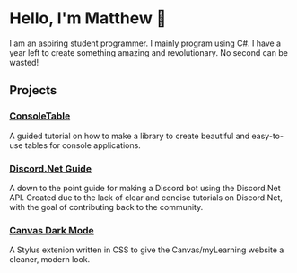 # Hello, I'm Matthew 👋
I am an aspiring student programmer. I mainly program using C#.
I have a year left to create something amazing and revolutionary. No second can be wasted!
<!--
![](https://cdn.discordapp.com/attachments/756953114065633321/758855015590264862/readme.png)
-->

## Projects
### [ConsoleTable](https://github.com/SoupyzInc/ConsoleTable)
A guided tutorial on how to make a library to create beautiful and easy-to-use tables for console applications. 

### [Discord.Net Guide](https://github.com/SoupyzInc/Discord.Net-Guide)
A down to the point guide for making a Discord bot using the Discord.Net API. Created due to the lack of clear and concise tutorials on Discord.Net, with the goal of contributing back to the community.

### [Canvas Dark Mode](https://github.com/SoupyzInc/CanvasDarkMode)
A Stylus extenion written in CSS to give the Canvas/myLearning website a cleaner, modern look.
